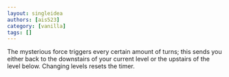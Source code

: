 ```yaml
---
layout: singleidea
authors: [ais523]
category: [vanilla]
tags: []
---
```

The mysterious force triggers every certain amount of turns; this sends you either back to the downstairs of your current level or the upstairs of the level below. Changing levels resets the timer.
